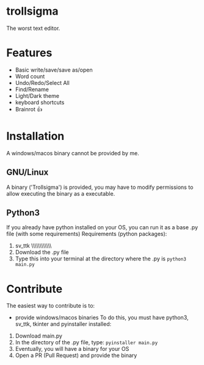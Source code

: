 # trollsigma
The worst text editor.
# Features
 - Basic write/save/save as/open
 - Word count
 - Undo/Redo/Select All
 - Find/Rename
 - Light/Dark theme
 - keyboard shortcuts
 - Brainrot 👍
# Installation
A windows/macos binary cannot be provided by me.
## GNU/Linux
A binary ('Trollsigma') is provided, you may have to modify permissions
to allow executing the binary as a executable.
## Python3
If you already have python installed on your OS, you can run it as a base .py file (with some requirements)
Requirements (python packages):
1. sv_ttk
\\\\\\\\\\\\\\\\\\\\\\\\
1. Download the .py file
2. Type this into your terminal at the directory where the .py is
   `python3 main.py`
# Contribute
The easiest way to contribute is to:
- provide windows/macos binaries
To do this, you must have python3, sv_ttk, tkinter and pyinstaller installed:
1. Download main.py
2. In the directory of the .py file, type:
   `pyinstaller main.py`
3. Eventually, you will have a binary for your OS
4. Open a PR (Pull Request) and provide the binary   
